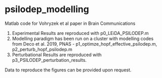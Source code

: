 # psilodep_modelling

Matlab code for Vohryzek et al paper in Brain Communications

1. Experimental Results are reproduced with p0_LEiDA_PSILODEP.m
2. Modelling paradigm has been run on a cluster with modelling codes from Deco et al. 2019, PNAS - p1_optimze_hopf_effective_psilodep.m, p2_perturb_hopf_psilodep.m
3. Perturbational Results are reproduced with p3_PSILODEP_perturbation_results.

Data to reproduce the figures can be provided upon request.
